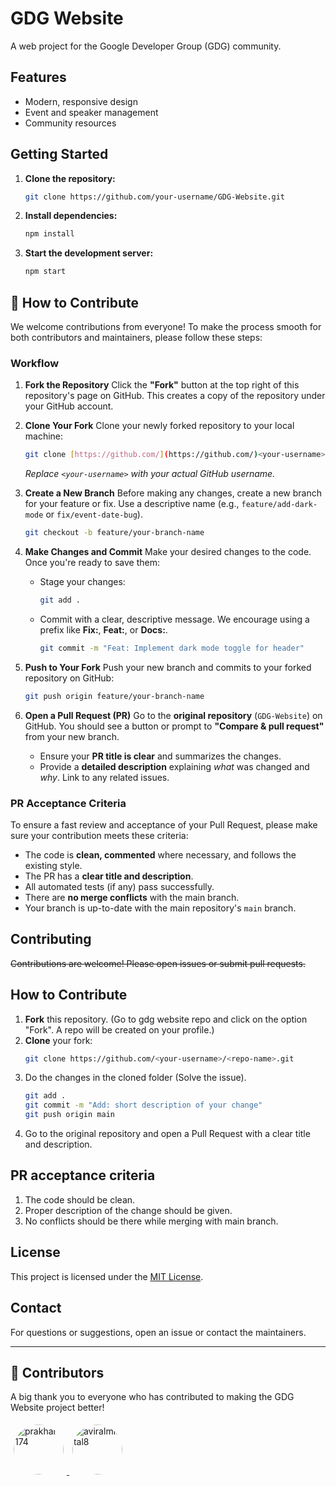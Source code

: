 # GDG Website

A web project for the Google Developer Group (GDG) community.

## Features

- Modern, responsive design
- Event and speaker management
- Community resources

## Getting Started

1. **Clone the repository:**
    ```bash
    git clone https://github.com/your-username/GDG-Website.git
    ```
2. **Install dependencies:**
    ```bash
    npm install
    ```
3. **Start the development server:**
    ```bash
    npm start
    ```

## 🧭 How to Contribute

We welcome contributions from everyone! To make the process smooth for both contributors and maintainers, please follow these steps:

### Workflow

1.  **Fork the Repository**
    Click the **"Fork"** button at the top right of this repository's page on GitHub. This creates a copy of the repository under your GitHub account.

2.  **Clone Your Fork**
    Clone your newly forked repository to your local machine:
    ```bash
    git clone [https://github.com/](https://github.com/)<your-username>/GDG-Website.git
    ```
    *Replace `<your-username>` with your actual GitHub username.*

3.  **Create a New Branch**
    Before making any changes, create a new branch for your feature or fix. Use a descriptive name (e.g., `feature/add-dark-mode` or `fix/event-date-bug`).
    ```bash
    git checkout -b feature/your-branch-name
    ```

4.  **Make Changes and Commit**
    Make your desired changes to the code. Once you're ready to save them:
    * Stage your changes:
        ```bash
        git add .
        ```
    * Commit with a clear, descriptive message. We encourage using a prefix like **Fix:**, **Feat:**, or **Docs:**.
        ```bash
        git commit -m "Feat: Implement dark mode toggle for header"
        ```

5.  **Push to Your Fork**
    Push your new branch and commits to your forked repository on GitHub:
    ```bash
    git push origin feature/your-branch-name
    ```

6.  **Open a Pull Request (PR)**
    Go to the **original repository** (`GDG-Website`) on GitHub. You should see a button or prompt to **"Compare & pull request"** from your new branch.
    * Ensure your **PR title is clear** and summarizes the changes.
    * Provide a **detailed description** explaining *what* was changed and *why*. Link to any related issues.

### PR Acceptance Criteria

To ensure a fast review and acceptance of your Pull Request, please make sure your contribution meets these criteria:

* The code is **clean, commented** where necessary, and follows the existing style.
* The PR has a **clear title and description**.
* All automated tests (if any) pass successfully.
* There are **no merge conflicts** with the main branch.
* Your branch is up-to-date with the main repository's `main` branch.

## Contributing

~~Contributions are welcome! Please open issues or submit pull requests.~~

## How to Contribute

1. **Fork** this repository.  (Go to gdg website repo and click on the option "Fork". A repo will be created on your profile.)
2. **Clone** your fork:
   ```bash
   git clone https://github.com/<your-username>/<repo-name>.git 
3. Do the changes in the cloned folder (Solve the issue).
   ```bash
   git add .
   git commit -m "Add: short description of your change"
   git push origin main
4. Go to the original repository and open a Pull Request with a clear title and description.

## PR acceptance criteria

1. The code should be clean.
2. Proper description of the change should be given.
3. No conflicts should be there while merging with main branch.

## License

This project is licensed under the [MIT License](LICENSE).

## Contact

For questions or suggestions, open an issue or contact the maintainers.

---

## 👥 Contributors

A big thank you to everyone who has contributed to making the GDG Website project better!

<a href="https://github.com/prakhar-174">
  <img src="https://avatars.githubusercontent.com/u/prakhar-174" width="80" title="prakhar-174" style="border-radius: 50%; margin: 5px;" />
</a>
<a href="https://github.com/aviralmittal8">
  <img src="https://avatars.githubusercontent.com/u/aviralmittal8" width="80" title="aviralmittal8" style="border-radius: 50%; margin: 5px;" />
</a>
